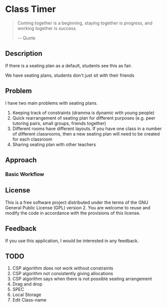 # Class Timer
> Coming together is a beginning, staying together is progress, and working together is success.
> 
> -- Quote

## Description
If there is a seating plan as a default, students see this as fair. 

We have seating plans, students don't just sit with their friends

## Problem

I have two main problems with seating plans. 
1. Keeping track of constraints (dramma is dynamic with young people)
2. Quick rearrangement of seating plan for different purposes (e.g. peer tutoring pairs, small groups, friends together)
3. Different rooms have different layouts. If you have one class in a number of different classrooms, then a new seating plan will need to be created for each classroom
4. Sharing seating plan with other teachers 

## Approach

### Basic Workflow

## License
This is a free software project distributed under the terms of the GNU General Public License (GPL) version 2. You are welcome to reuse and modify the code in accordance with the provisions of this license.

## Feedback 
If you use this application, I would be interested in any feedback. 

## TODO

1. CSP algorithm does not work without constraints
2. CSP algorithm not consistently giving allocations
2. CSP algorithm says when there is not possible seating arrangement
3. Drag and drop
4. SPEC
5. Local Storage
6. Edit Class-name
